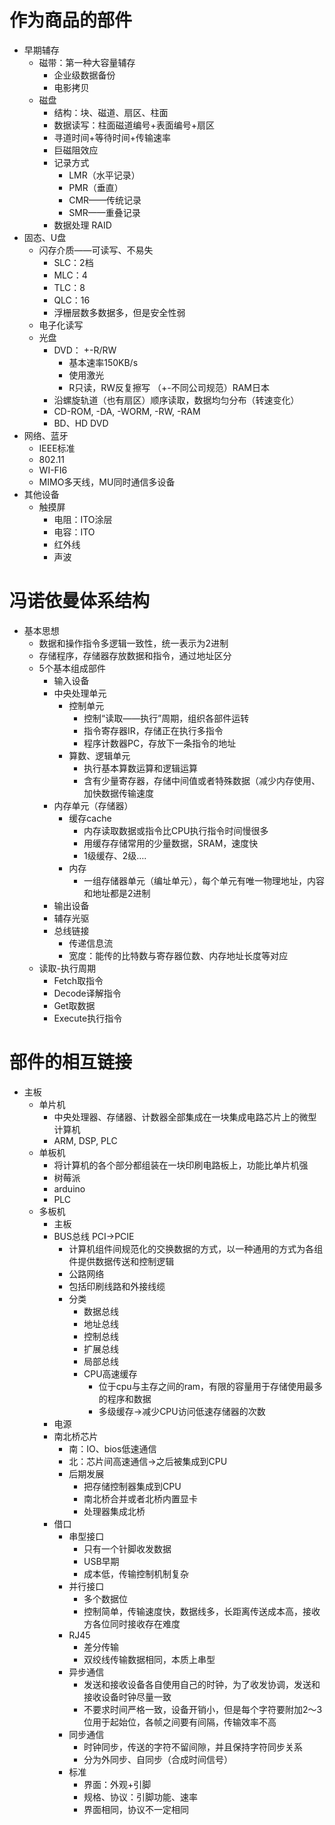 # 作为商品的部件

- 早期辅存
    - 磁带：第一种大容量辅存
        - 企业级数据备份
        - 电影拷贝
    - 磁盘
        - 结构：块、磁道、扇区、柱面
        - 数据读写：柱面磁道编号+表面编号+扇区
        - 寻道时间+等待时间+传输速率
        - 巨磁阻效应
        - 记录方式
            - LMR（水平记录）
            - PMR（垂直）
            - CMR——传统记录
            - SMR——重叠记录
        - 数据处理 RAID
- 固态、U盘
    - 闪存介质——可读写、不易失
        - SLC：2档
        - MLC：4
        - TLC：8
        - QLC：16
        - 浮栅层数多数据多，但是安全性弱
    - 电子化读写
    - 光盘
        - DVD： +-R/RW
            - 基本速率150KB/s
            - 使用激光
            - R只读，RW反复擦写 （+-不同公司规范）RAM日本
        - 沿螺旋轨道（也有扇区）顺序读取，数据均匀分布（转速变化）
        - CD-ROM, -DA, -WORM, -RW, -RAM
        - BD、HD DVD
- 网络、蓝牙
    - IEEE标准
    - 802.11
    - WI-FI6
    - MIMO多天线，MU同时通信多设备
- 其他设备
    - 触摸屏
        - 电阻：ITO涂层
        - 电容：ITO
        - 红外线
        - 声波

# 冯诺依曼体系结构

- 基本思想
    - 数据和操作指令多逻辑一致性，统一表示为2进制
    - 存储程序，存储器存放数据和指令，通过地址区分
    - 5个基本组成部件
        - 输入设备
        - 中央处理单元
            - 控制单元
                - 控制“读取——执行”周期，组织各部件运转
                - 指令寄存器IR，存储正在执行多指令
                - 程序计数器PC，存放下一条指令的地址
            - 算数、逻辑单元
                - 执行基本算数运算和逻辑运算
                - 含有少量寄存器，存储中间值或者特殊数据（减少内存使用、加快数据传输速度
        - 内存单元（存储器）
            - 缓存cache
                - 内存读取数据或指令比CPU执行指令时间慢很多
                - 用缓存存储常用的少量数据，SRAM，速度快
                - 1级缓存、2级….
            - 内存
                - 一组存储器单元（编址单元），每个单元有唯一物理地址，内容和地址都是2进制
        - 输出设备
        - 辅存光驱
        - 总线链接
            - 传递信息流
            - 宽度：能传的比特数与寄存器位数、内存地址长度等对应
    - 读取-执行周期
        - Fetch取指令
        - Decode译解指令
        - Get取数据
        - Execute执行指令

# 部件的相互链接

- 主板
    - 单片机
        - 中央处理器、存储器、计数器全部集成在一块集成电路芯片上的微型计算机
        - ARM, DSP, PLC
    - 单板机
        - 将计算机的各个部分都组装在一块印刷电路板上，功能比单片机强
        - 树莓派
        - arduino
        - PLC
    - 多板机
        - 主板
        - BUS总线 PCI→PCIE
            - 计算机组件间规范化的交换数据的方式，以一种通用的方式为各组件提供数据传送和控制逻辑
            - 公路网络
            - 包括印刷线路和外接线缆
            - 分类
                - 数据总线
                - 地址总线
                - 控制总线
                - 扩展总线
                - 局部总线
                - CPU高速缓存
                    - 位于cpu与主存之间的ram，有限的容量用于存储使用最多的程序和数据
                    - 多级缓存→减少CPU访问低速存储器的次数
        - 电源
        - 南北桥芯片
            - 南：IO、bios低速通信
            - 北：芯片间高速通信→之后被集成到CPU
            - 后期发展
                - 把存储控制器集成到CPU
                - 南北桥合并或者北桥内置显卡
                - 处理器集成北桥
        - 借口
            - 串型接口
                - 只有一个针脚收发数据
                - USB早期
                - 成本低，传输控制机制复杂
            - 并行接口
                - 多个数据位
                - 控制简单，传输速度快，数据线多，长距离传送成本高，接收方各位同时接收存在难度
            - RJ45
                - 差分传输
                - 双绞线传输数据相同，本质上串型
            - 异步通信
                - 发送和接收设备各自使用自己的时钟，为了收发协调，发送和接收设备时钟尽量一致
                - 不要求时间严格一致，设备开销小，但是每个字符要附加2～3位用于起始位，各帧之间要有间隔，传输效率不高
            - 同步通信
                - 时钟同步，传送的字符不留间隙，并且保持字符同步关系
                - 分为外同步、自同步（合成时间信号）
            - 标准
                - 界面：外观+引脚
                - 规格、协议：引脚功能、速率
                - 界面相同，协议不一定相同